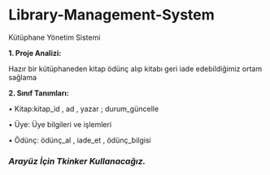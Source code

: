 # Library-Management-System
Kütüphane Yönetim Sistemi

**1. Proje Analizi:**

Hazır bir kütüphaneden kitap ödünç alıp kitabı geri iade edebildiğimiz ortam sağlama

**2. Sınıf Tanımları:**

• Kitap:kitap_id , ad , yazar ; durum_güncelle

• Üye: Üye bilgileri ve işlemleri

• Ödünç: ödünç_al , iade_et , ödünç_bilgisi

### *Arayüz İçin **Tkinker** Kullanacağız.*
